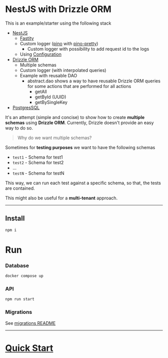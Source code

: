 # NestJS with Drizzle ORM

This is an example/starter using the following stack
* [NestJS](https://docs.nestjs.com/)
  * [Fastity](https://docs.nestjs.com/security/helmet#use-with-fastify)
  * Custom logger ([pino](https://github.com/pinojs/pino) with [pino-pretty](https://github.com/pinojs/pino-pretty))
    * Custom logger with possibility to add request id to the logs
  * Using [Configuration](https://docs.nestjs.com/techniques/configuration)
* [Drizzle ORM](https://orm.drizzle.team/docs/overview)
  * Multiple schemas
  * Custom logger (with interpolated queries)
  * Example with reusable DAO
    * abstract.dao shows a way to have reusable Drizzle ORM queries for some actions that are performed for all actions
      * getAll
      * getById (UUID)
      * getBySingleKey
* [PostgresSQL](https://www.postgresql.org/)

It's an attempt (simple and concise) to show how to create **multiple schemas** using **Drizzle ORM**. Currently, Drizzle doesn't provide an easy way to do so.

> Why do we want multiple schemas?

Sometimes for **testing purposes** we want to have the following schemas

* `test1` - Schema for test1
* `test2` - Schema for test2
* ...
* `testN` - Schema for testN

This way, we can run each test against a specific schema, so that, the tests are contained.

This might also be useful for a **multi-tenant** approach. 

---

## Install

```
npm i
```

#  Run 

### Database

```bash
docker compose up
```

### API

```bash
npm run start
```

### Migrations

See [migrations README](./migrations/README.md)

---

# [Quick Start](./migrations/README.md#quick-start)
